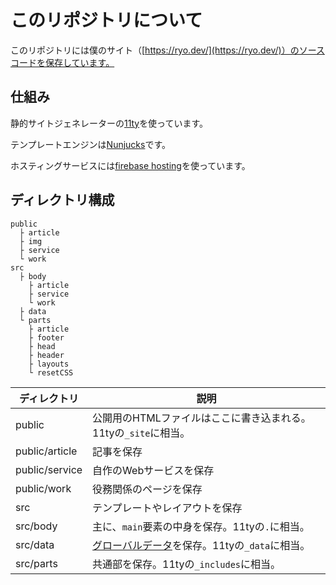 # このリポジトリについて
このリポジトリには僕のサイト（[https://ryo.dev/](https://ryo.dev/)）のソースコードを保存しています。

## 仕組み
静的サイトジェネレーターの[11ty](https://www.11ty.dev/)を使っています。

テンプレートエンジンは[Nunjucks](https://mozilla.github.io/nunjucks/)です。

ホスティングサービスには[firebase hosting](https://firebase.google.com/docs/hosting?hl=ja)を使っています。

## ディレクトリ構成
    public
      ├ article
      ├ img
      ├ service
      └ work
    src
      ├ body
        ├ article
        ├ service
        └ work
      ├ data
      └ parts
        ├ article
        ├ footer
        ├ head
        ├ header
        ├ layouts
        └ resetCSS

| ディレクトリ | 説明 |
----|----
| public | 公開用のHTMLファイルはここに書き込まれる。11tyの`_site`に相当。 |
| public/article | 記事を保存 |
| public/service | 自作のWebサービスを保存 |
| public/work | 役務関係のページを保存 |
| src | テンプレートやレイアウトを保存 |
| src/body | 主に、`main`要素の中身を保存。11tyの`.`に相当。 |
| src/data | [グローバルデータ](https://www.11ty.dev/docs/data-global/)を保存。11tyの`_data`に相当。 |
| src/parts | 共通部を保存。11tyの`_includes`に相当。 |

